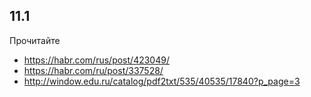## 11.1

Прочитайте

- https://habr.com/rus/post/423049/
- https://habr.com/ru/post/337528/
- http://window.edu.ru/catalog/pdf2txt/535/40535/17840?p_page=3
